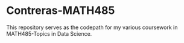# Contreras-MATH485

This repository serves as the codepath for my various coursework in MATH485-Topics in Data Science.

